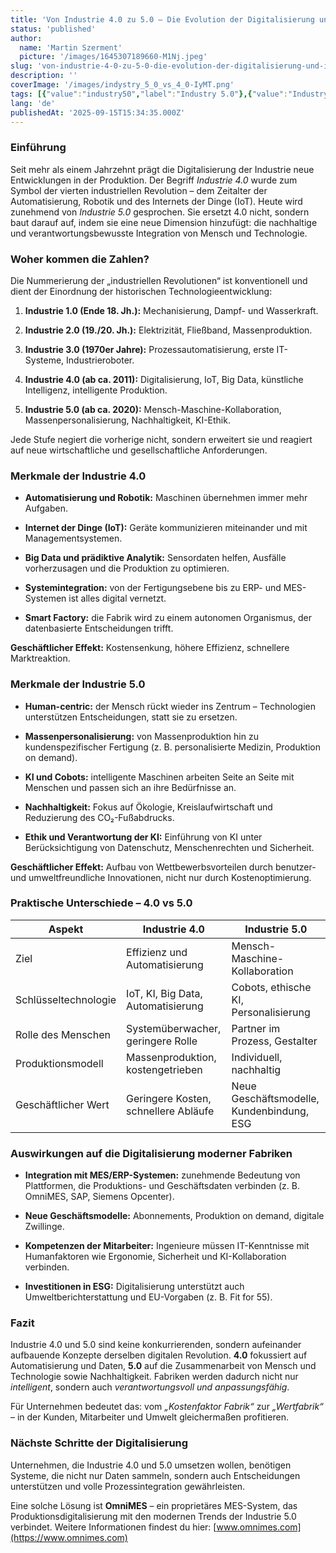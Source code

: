 ```yaml
---
title: 'Von Industrie 4.0 zu 5.0 – Die Evolution der Digitalisierung und ihre Auswirkungen auf moderne Fabriken'
status: 'published'
author:
  name: 'Martin Szerment'
  picture: '/images/1645307189660-M1Nj.jpeg'
slug: 'von-industrie-4-0-zu-5-0-die-evolution-der-digitalisierung-und-ihre-auswirkungen-auf-moderne-fabriken'
description: ''
coverImage: '/images/indystry_5_0_vs_4_0-IyMT.png'
tags: [{"value":"industry50","label":"Industry 5.0"},{"value":"Industry 5.0","label":"Industry 5.0"},{"value":"AI","label":"AI"}]
lang: 'de'
publishedAt: '2025-09-15T15:34:35.000Z'
---
```


### Einführung

Seit mehr als einem Jahrzehnt prägt die Digitalisierung der Industrie neue Entwicklungen in der Produktion. Der Begriff *Industrie 4.0* wurde zum Symbol der vierten industriellen Revolution – dem Zeitalter der Automatisierung, Robotik und des Internets der Dinge (IoT). Heute wird zunehmend von *Industrie 5.0* gesprochen. Sie ersetzt 4.0 nicht, sondern baut darauf auf, indem sie eine neue Dimension hinzufügt: die nachhaltige und verantwortungsbewusste Integration von Mensch und Technologie.

### Woher kommen die Zahlen?

Die Nummerierung der „industriellen Revolutionen“ ist konventionell und dient der Einordnung der historischen Technologieentwicklung:

1. **Industrie 1.0 (Ende 18. Jh.):** Mechanisierung, Dampf- und Wasserkraft.

2. **Industrie 2.0 (19./20. Jh.):** Elektrizität, Fließband, Massenproduktion.

3. **Industrie 3.0 (1970er Jahre):** Prozessautomatisierung, erste IT-Systeme, Industrieroboter.

4. **Industrie 4.0 (ab ca. 2011):** Digitalisierung, IoT, Big Data, künstliche Intelligenz, intelligente Produktion.

5. **Industrie 5.0 (ab ca. 2020):** Mensch-Maschine-Kollaboration, Massenpersonalisierung, Nachhaltigkeit, KI-Ethik.

Jede Stufe negiert die vorherige nicht, sondern erweitert sie und reagiert auf neue wirtschaftliche und gesellschaftliche Anforderungen.

### Merkmale der Industrie 4.0

- **Automatisierung und Robotik:** Maschinen übernehmen immer mehr Aufgaben.

- **Internet der Dinge (IoT):** Geräte kommunizieren miteinander und mit Managementsystemen.

- **Big Data und prädiktive Analytik:** Sensordaten helfen, Ausfälle vorherzusagen und die Produktion zu optimieren.

- **Systemintegration:** von der Fertigungsebene bis zu ERP- und MES-Systemen ist alles digital vernetzt.

- **Smart Factory:** die Fabrik wird zu einem autonomen Organismus, der datenbasierte Entscheidungen trifft.

**Geschäftlicher Effekt:** Kostensenkung, höhere Effizienz, schnellere Marktreaktion.

### Merkmale der Industrie 5.0

- **Human-centric:** der Mensch rückt wieder ins Zentrum – Technologien unterstützen Entscheidungen, statt sie zu ersetzen.

- **Massenpersonalisierung:** von Massenproduktion hin zu kundenspezifischer Fertigung (z. B. personalisierte Medizin, Produktion on demand).

- **KI und Cobots:** intelligente Maschinen arbeiten Seite an Seite mit Menschen und passen sich an ihre Bedürfnisse an.

- **Nachhaltigkeit:** Fokus auf Ökologie, Kreislaufwirtschaft und Reduzierung des CO₂-Fußabdrucks.

- **Ethik und Verantwortung der KI:** Einführung von KI unter Berücksichtigung von Datenschutz, Menschenrechten und Sicherheit.

**Geschäftlicher Effekt:** Aufbau von Wettbewerbsvorteilen durch benutzer- und umweltfreundliche Innovationen, nicht nur durch Kostenoptimierung.

### Praktische Unterschiede – 4.0 vs 5.0

| **Aspekt** | **Industrie 4.0** | **Industrie 5.0** |
| --- | --- | --- |
| Ziel | Effizienz und Automatisierung | Mensch-Maschine-Kollaboration |
| Schlüsseltechnologie | IoT, KI, Big Data, Automatisierung | Cobots, ethische KI, Personalisierung |
| Rolle des Menschen | Systemüberwacher, geringere Rolle | Partner im Prozess, Gestalter |
| Produktionsmodell | Massenproduktion, kostengetrieben | Individuell, nachhaltig |
| Geschäftlicher Wert | Geringere Kosten, schnellere Abläufe | Neue Geschäftsmodelle, Kundenbindung, ESG |

### Auswirkungen auf die Digitalisierung moderner Fabriken

- **Integration mit MES/ERP-Systemen:** zunehmende Bedeutung von Plattformen, die Produktions- und Geschäftsdaten verbinden (z. B. OmniMES, SAP, Siemens Opcenter).

- **Neue Geschäftsmodelle:** Abonnements, Produktion on demand, digitale Zwillinge.

- **Kompetenzen der Mitarbeiter:** Ingenieure müssen IT-Kenntnisse mit Humanfaktoren wie Ergonomie, Sicherheit und KI-Kollaboration verbinden.

- **Investitionen in ESG:** Digitalisierung unterstützt auch Umweltberichterstattung und EU-Vorgaben (z. B. Fit for 55).

### Fazit

Industrie 4.0 und 5.0 sind keine konkurrierenden, sondern aufeinander aufbauende Konzepte derselben digitalen Revolution. **4.0** fokussiert auf Automatisierung und Daten, **5.0** auf die Zusammenarbeit von Mensch und Technologie sowie Nachhaltigkeit. Fabriken werden dadurch nicht nur *intelligent*, sondern auch *verantwortungsvoll und anpassungsfähig*.

Für Unternehmen bedeutet das: vom *„Kostenfaktor Fabrik“* zur *„Wertfabrik“* – in der Kunden, Mitarbeiter und Umwelt gleichermaßen profitieren.

### Nächste Schritte der Digitalisierung

Unternehmen, die Industrie 4.0 und 5.0 umsetzen wollen, benötigen Systeme, die nicht nur Daten sammeln, sondern auch Entscheidungen unterstützen und volle Prozessintegration gewährleisten.

Eine solche Lösung ist **OmniMES** – ein proprietäres MES-System, das Produktionsdigitalisierung mit den modernen Trends der Industrie 5.0 verbindet. Weitere Informationen findest du hier: [www.omnimes.com](https://www.omnimes.com)